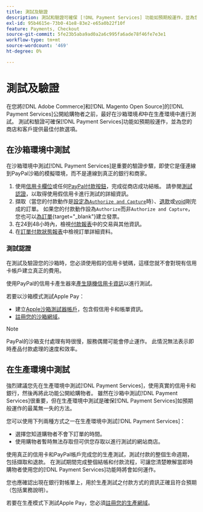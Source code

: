 ```yaml
---
title: 測試及驗證
description: 測試和驗證可確保 [!DNL Payment Services] 功能如預期般運作，並為您的客戶提供最佳付款選項
exl-id: 95b4615e-73b0-41e8-83e2-e65a0b22f10f
feature: Payments, Checkout
source-git-commit: 5fe23b5aba9ad0a2a6c995fa6ade78f46fe7e3e1
workflow-type: tm+mt
source-wordcount: '469'
ht-degree: 0%

---
```


# 測試及驗證

在您將[!DNL Adobe Commerce]和[!DNL Magento Open Source]的[!DNL Payment Services]公開給購物者之前，最好在沙箱環境&#x200B;_和_&#x200B;中在生產環境中進行測試。 測試和驗證可確保[!DNL Payment Services]功能如預期般運作，並為您的商店和客戶提供最佳付款選項。

## 在沙箱環境中測試

在沙箱環境中測試[!DNL Payment Services]是重要的驗證步驟，即使它是僅連線到PayPal沙箱的模擬環境，而不是連線到真正的銀行和商家。

1. 使用[信用卡欄位](payments-options.md#credit-card-fields)或任何[PayPal付款按鈕](payments-options.md#paypal-smart-buttons)，完成從商店成功結帳。 請參閱[測試認證](#testing-credentials)，以取得使用假信用卡進行測試的詳細資訊。
1. 擷取（當您的付款動作是[設定為`Authorize and Capture`](onboard.md#set-payment-services-as-payment-method)時）、[退款](refunds.md)或[void](voids.md)剛完成的訂單。 如果您的付款動作設為`Authorize`而非`Authorize and Capture`，您也可以[為訂單](https://docs.magento.com/user-guide/sales/invoice-create.html){target="_blank"}建立發票。
1. 在24到48小時內，檢視[付款報表](payouts.md)中的交易與其他資訊。
1. 在[訂單付款狀態報表](order-payment-status.md)中檢視訂單詳細資料。

### 測試認證

在測試及驗證您的沙箱時，您必須使用假的信用卡號碼，這樣您就不會對現有信用卡帳戶建立真正的費用。

使用PayPal的信用卡產生器來[產生隨機信用卡資訊](https://www.paypal.com/us/smarthelp/article/where-can-i-find-test-credit-card-numbers-ts2157)以進行測試。

若要以沙箱模式測試Apple Pay：

* 建立[Apple沙箱測試器帳戶](https://developer.apple.com/apple-pay/sandbox-testing/#create-a-sandbox-tester-account)，包含假信用卡和帳單資訊。
* [註冊您的沙箱網域](https://developer.paypal.com/docs/checkout/apm/apple-pay/#link-registeryoursandboxdomains)。

>[!NOTE]
>
>PayPal的沙箱支付處理有時很慢，服務偶爾可能會停止運作。 此情況無法表示即時產品付款處理的速度和效率。

## 在生產環境中測試

強烈建議您先在生產環境中測試[!DNL Payment Services]，使用真實的信用卡和銀行，然後再將此功能公開給購物者。 雖然在沙箱中測試[!DNL Payment Services]很重要，但在生產環境中測試是確保[!DNL Payment Services]如預期般運作的最萬無一失的方法。

您可以使用下列兩種方式之一在生產環境中測試[!DNL Payment Services]：

* 選擇您知道購物者不會下訂單的時間。
* 使用購物者暫時無法存取但可供您存取以進行測試的網站商店。

使用真正的信用卡和PayPal帳戶完成您的生產測試，測試付款的整個生命週期，包括擷取和退款。 在測試期間完成整個結帳和付款流程，可讓您清楚瞭解當即時購物者使用您的[!DNL Payment Services]功能時將會如何運作。

您也應確認出現在銀行對帳單上，用於生產測試之付款方式的資訊正確且符合預期（包括業務說明）。

若要在生產模式下測試Apple Pay，您必須[註冊您的生產網域](https://developer.paypal.com/docs/checkout/apm/apple-pay/#register-your-live-domain)。
